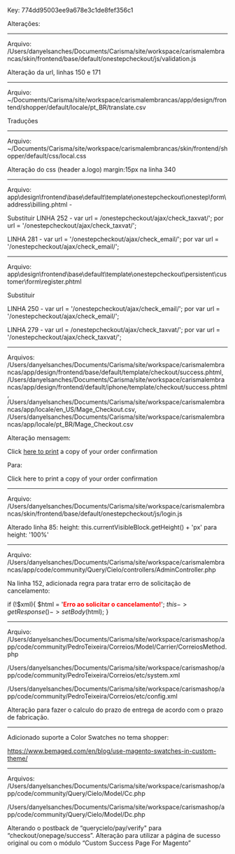 Key:
774dd95003ee9a678e3c1de8fef356c1

Alterações:
___________________________

Arquivo: /Users/danyelsanches/Documents/Carisma/site/workspace/carismalembrancas/skin/frontend/base/default/onestepcheckout/js/validation.js

Alteração da url, linhas 150 e 171

_______________________________________________________________________________________

Arquivo:  ~/Documents/Carisma/site/workspace/carismalembrancas/app/design/frontend/shopper/default/locale/pt_BR/translate.csv

Traduções
_______________________________________________________________________________________

Arquivo: ~/Documents/Carisma/site/workspace/carismalembrancas/skin/frontend/shopper/default/css/local.css

Alteração do css (header a.logo) margin:15px na linha 340

_______________________________________________________________________________________

Arquivo: app\design\frontend\base\default\template\onestepcheckout\onestep\form\address\billing.phtml -

Substituir
LINHA 252 - var url = /onestepcheckout/ajax/check_taxvat/'; por
url = '<?php echo Mage::getBaseUrl();?>/onestepcheckout/ajax/check_taxvat/';

LINHA 281 - var url = '/onestepcheckout/ajax/check_email/'; por
var url = '<?php echo Mage::getBaseUrl();?>/onestepcheckout/ajax/check_email/';

_______________________________________________________________________________________

Arquivo: app\design\frontend\base\default\template\onestepcheckout\persistent\customer\form\register.phtml

Substituir

LINHA 250 - var url = '/onestepcheckout/ajax/check_email/'; por var url = '<?php echo Mage::getBaseUrl();?>/onestepcheckout/ajax/check_email/';

LINHA 279 - var url = /onestepcheckout/ajax/check_taxvat/'; por var url = '<?php echo Mage::getBaseUrl();?>/onestepcheckout/ajax/check_taxvat/';

_______________________________________________________________________________________


Arquivos: /Users/danyelsanches/Documents/Carisma/site/workspace/carismalembrancas/app/design/frontend/base/default/template/checkout/success.phtml, 
/Users/danyelsanches/Documents/Carisma/site/workspace/carismalembrancas/app/design/frontend/default/iphone/template/checkout/success.phtml,
/Users/danyelsanches/Documents/Carisma/site/workspace/carismalembrancas/app/locale/en_US/Mage_Checkout.csv,
/Users/danyelsanches/Documents/Carisma/site/workspace/carismalembrancas/app/locale/pt_BR/Mage_Checkout.csv


Alteração mensagem:

Click <a href="%s" onclick="this.target=\'_blank\'">here to print</a> a copy of your order confirmation

Para:

Click here to print a copy of your order confirmation

________________________________________________________________________________________

Arquivo: /Users/danyelsanches/Documents/Carisma/site/workspace/carismalembrancas/skin/frontend/base/default/onestepcheckout/js/login.js

Alterado linha 85: height: this.currentVisibleBlock.getHeight() + 'px'
para height: '100%'

________________________________________________________________________________________

Arquivo: /Users/danyelsanches/Documents/Carisma/site/workspace/carismalembrancas/app/code/community/Query/Cielo/controllers/AdminController.php

Na linha 152, adicionada regra para tratar erro de solicitação de cancelamento:

if (!$xml){	
			$html = '<b style="color:red;">Erro ao solicitar o cancelamento!</b>';
			$this->getResponse()->setBody($html);
		}

________________________________________________________________________________________

Arquivo: /Users/danyelsanches/Documents/Carisma/site/workspace/carismashop/app/code/community/PedroTeixeira/Correios/Model/Carrier/CorreiosMethod.php

/Users/danyelsanches/Documents/Carisma/site/workspace/carismashop/app/code/community/PedroTeixeira/Correios/etc/system.xml

/Users/danyelsanches/Documents/Carisma/site/workspace/carismashop/app/code/community/PedroTeixeira/Correios/etc/config.xml

Alteração para fazer o calculo do prazo de entrega de acordo com o prazo de fabricação.

________________________________________________________________________________________


Adicionado suporte a Color Swatches no tema shopper:

https://www.bemaged.com/en/blog/use-magento-swatches-in-custom-theme/

________________________________________________________________________________________

Arquivos:
/Users/danyelsanches/Documents/Carisma/site/workspace/carismashop/app/code/community/Query/Cielo/Model/Cc.php

/Users/danyelsanches/Documents/Carisma/site/workspace/carismashop/app/code/community/Query/Cielo/Model/Dc.php

Alterando o postback de “querycielo/pay/verify" para “checkout/onepage/success”.
Alteração para utilizar a página de sucesso original ou com o módulo “Custom Success Page For Magento”   